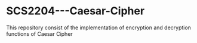 # SCS2204---Caesar-Cipher
This repository consist of the implementation of encryption and decryption functions of Caesar Cipher
